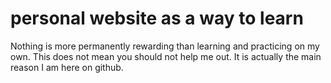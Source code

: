 # personal website as a way to learn
Nothing is more permanently rewarding than learning and practicing on my own. This does not mean you should not help me out. It is actually the main reason I am here on github.